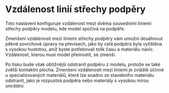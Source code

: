 Vzdálenost linií střechy podpěry
====
Toto nastavení konfiguruje vzdálenost mezi dvěma sousedními liniemi střechy podpěry modelu, kde model spočívá na podpěře.

Zmenšení vzdálenosti mezi liniemi střechy podpěry vám umožní dosáhnout pěkné povrchové úpravy na převisech, jako by celá podpěra byla vytištěna s vysokou hustotou, aniž byste potřebovali tolik času a materiálu navíc. Vzdálenost, kterou musí model přemostit, se zmenší.

Po tisku bude však obtížnější odstranit podpěru z modelu, protože se také zvětší kontaktní plocha. Zmenšení vzdálenosti mezi liniemi je zvláště účinné u specializovaných materiálů, které lze snadno ze stavebního materiálu odstranit, jako je rozpustná podpěra nebo materiály s vysokou mírou smrštění.